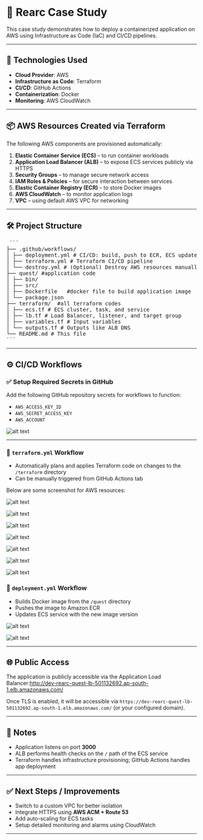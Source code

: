 # 🚀 Rearc Case Study

This case study demonstrates how to deploy a containerized application on AWS using Infrastructure as Code (IaC) and CI/CD pipelines.

---

## 🔧 Technologies Used

- **Cloud Provider**: AWS  
- **Infrastructure as Code**: Terraform  
- **CI/CD**: GitHub Actions  
- **Containerization**: Docker  
- **Monitoring**: AWS CloudWatch  

---

## 📦 AWS Resources Created via Terraform

The following AWS components are provisioned automatically:

1. **Elastic Container Service (ECS)** – to run container workloads  
2. **Application Load Balancer (ALB)** – to expose ECS services publicly via HTTPS  
3. **Security Groups** – to manage secure network access  
4. **IAM Roles & Policies** – for secure interaction between services  
5. **Elastic Container Registry (ECR)** – to store Docker images  
6. **AWS CloudWatch** – to monitor application logs  
7. **VPC** – using default AWS VPC for networking  

---

## 🛠️ Project Structure
<pre> ``` 
├── .github/workflows/
│ ├── deployment.yml # CI/CD: build, push to ECR, ECS update
│ ├── terraform.yml # Terraform CI/CD pipeline
│ └── destroy.yml # (Optional) Destroy AWS resources manually
├── quest/ #application code
│ ├── bin/
│ ├── src/
│ ├── Dockerfile   #docker file to build application image
│ └── package.json
├── terraform/  #all terraform codes
│ ├── ecs.tf # ECS cluster, task, and service
│ ├── lb.tf # Load Balancer, listener, and target group
│ ├── variables.tf # Input variables
│ └── outputs.tf # Outputs like ALB DNS
└── README.md # This file
``` </pre>

---

## ⚙️ CI/CD Workflows

### ✅ Setup Required Secrets in GitHub

Add the following GitHub repository secrets for workflows to function:

- `AWS_ACCESS_KEY_ID`  
- `AWS_SECRET_ACCESS_KEY`  
- `AWS_ACCOUNT`  


![alt text](screenshots/secrets.png)


---

### 📌 `terraform.yml` Workflow

- Automatically plans and applies Terraform code on changes to the `/terraform` directory  
- Can be manually triggered from GitHub Actions tab 

Below are some screenshot for AWS resources:

![alt text](screenshots/terraform-workflow-run.png)



![alt text](screenshots/alb.png)



![alt text](screenshots/ecr-image.png)


![alt text](screenshots/ecs-service-health.png)



![alt text](screenshots/ecs-service.png)


![alt text](screenshots/ecs-task-log.png)



![alt text](screenshots/ecs-task.png)






### 🚀 `deployment.yml` Workflow

- Builds Docker image from the `/quest` directory  
- Pushes the image to Amazon ECR  
- Updates ECS service with the new image version  



![alt text](screenshots/CICD.png)



![alt text](screenshots/application.png)



---

## 🌐 Public Access

The application is publicly accessible via the Application Load Balancer:http://dev-rearc-quest-lb-501132692.ap-south-1.elb.amazonaws.com/


Once TLS is enabled, it will be accessible via `https://dev-rearc-quest-lb-501132692.ap-south-1.elb.amazonaws.com/` (or your configured domain).

---

## 📌 Notes

- Application listens on port **3000**
- ALB performs health checks on the `/` path of the ECS service
- Terraform handles infrastructure provisioning; GitHub Actions handles app deployment

---

## ✅ Next Steps / Improvements

- Switch to a custom VPC for better isolation  
- Integrate HTTPS using **AWS ACM + Route 53**  
- Add auto-scaling for ECS tasks  
- Setup detailed monitoring and alarms using CloudWatch  

---


